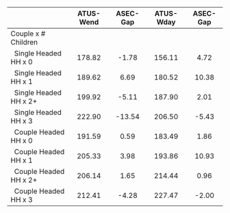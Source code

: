 
|                      |    ATUS-Wend |     ASEC-Gap |    ATUS-Wday |     ASEC-Gap |
| -------------------- | :----------: | :----------: | :----------: | :----------: |
| Couple x # Children  |              |              |              |              |
| &nbsp;&nbsp;Single Headed HH x 0 |       178.82 |        -1.78 |       156.11 |         4.72 |
| &nbsp;&nbsp;Single Headed HH x 1 |       189.62 |         6.69 |       180.52 |        10.38 |
| &nbsp;&nbsp;Single Headed HH x 2+ |       199.92 |        -5.11 |       187.90 |         2.01 |
| &nbsp;&nbsp;Single Headed HH x 3 |       222.90 |       -13.54 |       206.50 |        -5.43 |
| &nbsp;&nbsp;Couple Headed HH x 0 |       191.59 |         0.59 |       183.49 |         1.86 |
| &nbsp;&nbsp;Couple Headed HH x 1 |       205.33 |         3.98 |       193.86 |        10.93 |
| &nbsp;&nbsp;Couple Headed HH x 2+ |       206.14 |         1.65 |       214.44 |         0.96 |
| &nbsp;&nbsp;Couple Headed HH x 3 |       212.41 |        -4.28 |       227.47 |        -2.00 |

